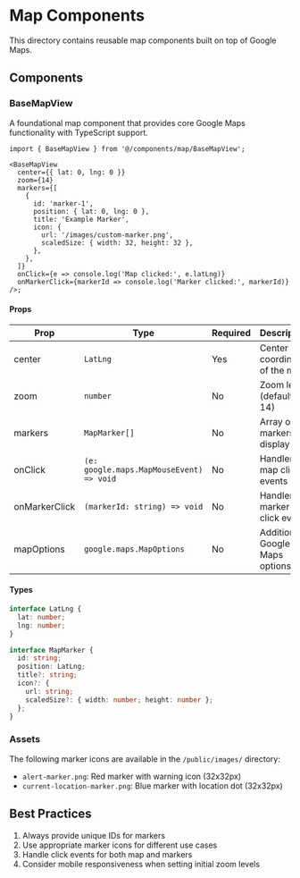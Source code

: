 # Map Components

This directory contains reusable map components built on top of Google Maps.

## Components

### BaseMapView

A foundational map component that provides core Google Maps functionality with TypeScript support.

```tsx
import { BaseMapView } from '@/components/map/BaseMapView';

<BaseMapView
  center={{ lat: 0, lng: 0 }}
  zoom={14}
  markers={[
    {
      id: 'marker-1',
      position: { lat: 0, lng: 0 },
      title: 'Example Marker',
      icon: {
        url: '/images/custom-marker.png',
        scaledSize: { width: 32, height: 32 },
      },
    },
  ]}
  onClick={e => console.log('Map clicked:', e.latLng)}
  onMarkerClick={markerId => console.log('Marker clicked:', markerId)}
/>;
```

#### Props

| Prop          | Type                                     | Required | Description                     |
| ------------- | ---------------------------------------- | -------- | ------------------------------- |
| center        | `LatLng`                                 | Yes      | Center coordinates of the map   |
| zoom          | `number`                                 | No       | Zoom level (default: 14)        |
| markers       | `MapMarker[]`                            | No       | Array of markers to display     |
| onClick       | `(e: google.maps.MapMouseEvent) => void` | No       | Handler for map click events    |
| onMarkerClick | `(markerId: string) => void`             | No       | Handler for marker click events |
| mapOptions    | `google.maps.MapOptions`                 | No       | Additional Google Maps options  |

#### Types

```typescript
interface LatLng {
  lat: number;
  lng: number;
}

interface MapMarker {
  id: string;
  position: LatLng;
  title?: string;
  icon?: {
    url: string;
    scaledSize?: { width: number; height: number };
  };
}
```

### Assets

The following marker icons are available in the `/public/images/` directory:

- `alert-marker.png`: Red marker with warning icon (32x32px)
- `current-location-marker.png`: Blue marker with location dot (32x32px)

## Best Practices

1. Always provide unique IDs for markers
2. Use appropriate marker icons for different use cases
3. Handle click events for both map and markers
4. Consider mobile responsiveness when setting initial zoom levels
